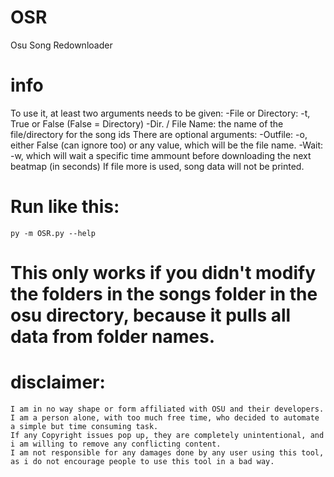 # OSR
Osu Song Redownloader

# info
To use it, at least two arguments needs to be given:
	-File or Directory: -t, True or False (False = Directory)
	-Dir. / File Name: the name of the file/directory for the song ids
There are optional arguments:
	-Outfile: -o, either False (can ignore too) or any value, which will be the file name.
	-Wait: -w, which will wait a specific time ammount before downloading the next beatmap (in seconds)
If file more is used, song data will not be printed.

# Run like this:
```
py -m OSR.py --help
```

# This only works if you didn't modify the folders in the songs folder in the osu directory, because it pulls all data from folder names.


# disclaimer:
	I am in no way shape or form affiliated with OSU and their developers. I am a person alone, with too much free time, who decided to automate a simple but time consuming task.
	If any Copyright issues pop up, they are completely unintentional, and i am willing to remove any conflicting content.
	I am not responsible for any damages done by any user using this tool, as i do not encourage people to use this tool in a bad way.